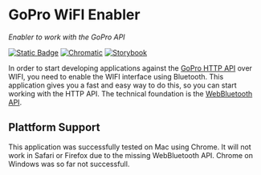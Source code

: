 # GoPro WiFI Enabler
*Enabler to work with the GoPro API*


[![Static Badge](https://img.shields.io/badge/Go%20to%20app-black?logo=github)](https://axeljaeger.github.io/goprowifienabler/)
[![Chromatic](https://github.com/axeljaeger/goprowifienabler/actions/workflows/chromatic.yaml/badge.svg)](https://github.com/axeljaeger/goprowifienabler/actions/workflows/chromatic.yaml)
[![Storybook](https://img.shields.io/badge/storybook-26077C?logo=storybook&logoColor=%23ffffff&labelColor=%23E06A8C)](https://main--64f774d623d944150305ccd4.chromatic.com/)

In order to start developing applications against the [GoPro HTTP API](https://gopro.github.io/OpenGoPro/http_2_0) over WIFI, you need to enable the WIFI interface using Bluetooth. This application gives you a fast and easy way to do this, so you can start working with the HTTP API. The technical foundation is the [WebBluetooth API](https://developer.mozilla.org/en-US/docs/Web/API/Web_Bluetooth_API).

## Plattform Support ##
This application was successfully tested on Mac using Chrome. It will not work in Safari or Firefox due to the missing WebBluetooth API. Chrome on Windows was so far not successfull.
